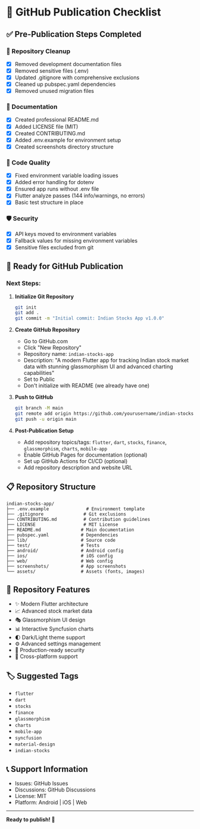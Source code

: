 # 🚀 GitHub Publication Checklist

## ✅ Pre-Publication Steps Completed

### 🧹 Repository Cleanup
- [x] Removed development documentation files
- [x] Removed sensitive files (.env)
- [x] Updated .gitignore with comprehensive exclusions
- [x] Cleaned up pubspec.yaml dependencies
- [x] Removed unused migration files

### 📄 Documentation
- [x] Created professional README.md
- [x] Added LICENSE file (MIT)
- [x] Created CONTRIBUTING.md
- [x] Added .env.example for environment setup
- [x] Created screenshots directory structure

### 🔧 Code Quality
- [x] Fixed environment variable loading issues
- [x] Added error handling for dotenv
- [x] Ensured app runs without .env file
- [x] Flutter analyze passes (144 info/warnings, no errors)
- [x] Basic test structure in place

### 🛡️ Security
- [x] API keys moved to environment variables
- [x] Fallback values for missing environment variables
- [x] Sensitive files excluded from git

## 🎯 Ready for GitHub Publication

### Next Steps:

1. **Initialize Git Repository**
   ```bash
   git init
   git add .
   git commit -m "Initial commit: Indian Stocks App v1.0.0"
   ```

2. **Create GitHub Repository**
   - Go to GitHub.com
   - Click "New Repository"
   - Repository name: `indian-stocks-app`
   - Description: "A modern Flutter app for tracking Indian stock market data with stunning glassmorphism UI and advanced charting capabilities"
   - Set to Public
   - Don't initialize with README (we already have one)

3. **Push to GitHub**
   ```bash
   git branch -M main
   git remote add origin https://github.com/yourusername/indian-stocks-app.git
   git push -u origin main
   ```

4. **Post-Publication Setup**
   - Add repository topics/tags: `flutter`, `dart`, `stocks`, `finance`, `glassmorphism`, `charts`, `mobile-app`
   - Enable GitHub Pages for documentation (optional)
   - Set up GitHub Actions for CI/CD (optional)
   - Add repository description and website URL

## 📋 Repository Structure
```
indian-stocks-app/
├── .env.example              # Environment template
├── .gitignore               # Git exclusions
├── CONTRIBUTING.md          # Contribution guidelines
├── LICENSE                  # MIT License
├── README.md               # Main documentation
├── pubspec.yaml            # Dependencies
├── lib/                    # Source code
├── test/                   # Tests
├── android/                # Android config
├── ios/                    # iOS config
├── web/                    # Web config
├── screenshots/            # App screenshots
└── assets/                 # Assets (fonts, images)
```

## 🎨 Repository Features
- ✨ Modern Flutter architecture
- 📈 Advanced stock market data
- 🎭 Glassmorphism UI design
- 📊 Interactive Syncfusion charts
- 🌓 Dark/Light theme support
- ⚙️ Advanced settings management
- 🔐 Production-ready security
- 📱 Cross-platform support

## 🏷️ Suggested Tags
- `flutter`
- `dart`
- `stocks`
- `finance`
- `glassmorphism`
- `charts`
- `mobile-app`
- `syncfusion`
- `material-design`
- `indian-stocks`

## 📞 Support Information
- Issues: GitHub Issues
- Discussions: GitHub Discussions
- License: MIT
- Platform: Android | iOS | Web

---

**Ready to publish! 🚀**
